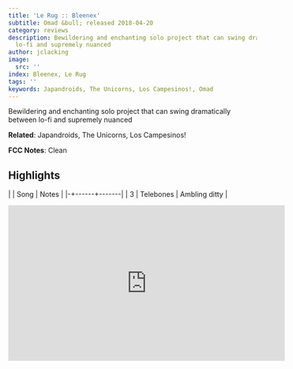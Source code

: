```yaml
---
title: 'Le Rug :: Bleenex'
subtitle: Omad &bull; released 2018-04-20
category: reviews
description: Bewildering and enchanting solo project that can swing dramatically between
  lo-fi and supremely nuanced
author: jclacking
image:
  src: ''
index: Bleenex, Le Rug
tags: ''
keywords: Japandroids, The Unicorns, Los Campesinos!, Omad
---
```

Bewildering and enchanting solo project that can swing dramatically between lo-fi and supremely nuanced<!--more-->

**Related**: Japandroids, The Unicorns, Los Campesinos!

**FCC Notes**: Clean

## Highlights

| | Song | Notes |
|-+------+-------|
| 3 | Telebones | Ambling ditty |

<div class="tlo-detail-video"><iframe width="560" height="315" src="https://www.youtube.com/embed/Fc_-u1WwDeo" frameborder="0" allow="autoplay; encrypted-media" allowfullscreen></iframe></div>

